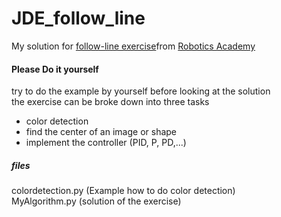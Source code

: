 # JDE_follow_line
My solution for [follow-line exercise](https://jderobot.github.io/RoboticsAcademy/portfolio/follow_line/)from [Robotics Academy](https://jderobot.github.io/RoboticsAcademy/)

#### Please Do it yourself
try to do the example by yourself before looking at the solution<br/>
the exercise can be broke down into three tasks<br/>
* color detection
* find the center of an image or shape
* implement the controller (PID, P, PD,...)

##### files 
colordetection.py (Example how to do color detection) <br/>
MyAlgorithm.py (solution of the exercise)